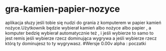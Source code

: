 # gra-kamien-papier-nozyce
aplikacja słuzy jeśli tobie się nudzi do grania z komputerem w papier kamień nożyce.Użytkownik będzie wybierał kamień albo nożyce albo papier , a komputer bedzię wybierał automatycznie też , i jeśli wybierze to samo to jest remis jeśli wybierze rzecz dominująca wygrywa a jeśli wybierze rzecz którą ty dominujesz to ty  wygrywasz. 
#Wersje 
0.00v alpha : poczatki
